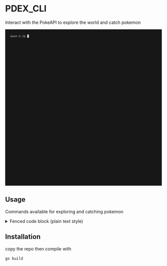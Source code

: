 # PDEX_CLI

Interact with the PokeAPI to explore the world and catch pokemon

<img alt="demo of PDEX_CLI" src="https://github.com/JWSch4fer/PDEX_CLI/blob/main/demo/demo.gif" width="600" />

## Usage
Commands available for exploring and catching pokemon

<details> <summary>Fenced code block (plain text style)</summary>
Pokedex command line interface options:

map                    | Show 20 available locations
mapb                   | Show previous 20 locations
explore {area_name}    | show all pokemon encounters in this area
catch {pokemon_name}    | try to catch a pokemon
inspect {pokemon_name}  | inspect pokemon you\'ve caught
pokedex                 | inspect all pokemon you\'ve caught
help                   | print the available commands
exit                   | shut down the Pokedex
</details>

## Installation
copy the repo then compile with
```sh
go build
```
